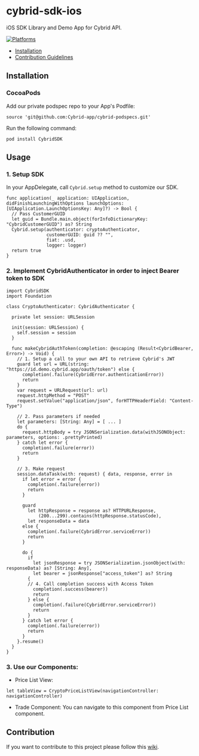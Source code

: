 # cybrid-sdk-ios

iOS SDK Library and Demo App for Cybrid API.

[![Platforms](https://img.shields.io/badge/Platforms-iOS-yellowgreen?style=flat-square)](https://img.shields.io/badge/Platforms-iOS-Green?style=flat-square)

- [Installation](#installation)
- [Contribution Guidelines](#contribution)

## Installation

### CocoaPods

Add our private podspec repo to your App's Podfile:

`source 'git@github.com:Cybrid-app/cybrid-podspecs.git'`

Run the following command:

`pod install CybridSDK`

## Usage

### 1. Setup SDK
In your AppDelegate, call `Cybrid.setup` method to customize our SDK.
```
func application(_ application: UIApplication, didFinishLaunchingWithOptions launchOptions: [UIApplication.LaunchOptionsKey: Any]?) -> Bool {
  // Pass CustomerGUID 
  let guid = Bundle.main.object(forInfoDictionaryKey: "CybridCustomerGUID") as? String
  Cybrid.setup(authenticator: cryptoAuthenticator,
               customerGUID: guid ?? "",
               fiat: .usd,
               logger: logger)
  return true
}
```

### 2. Implement CybridAuthenticator in order to inject Bearer token to SDK

```
import CybridSDK
import Foundation

class CryptoAuthenticator: CybridAuthenticator {

  private let session: URLSession

  init(session: URLSession) {
    self.session = session
  }

  func makeCybridAuthToken(completion: @escaping (Result<CybridBearer, Error>) -> Void) {
    // 1. Setup a call to your own API to retrieve Cybrid's JWT
    guard let url = URL(string: "https://id.demo.cybrid.app/oauth/token") else {
      completion(.failure(CybridError.authenticationError))
      return
    }
    var request = URLRequest(url: url)
    request.httpMethod = "POST"
    request.setValue("application/json", forHTTPHeaderField: "Content-Type")

    // 2. Pass parameters if needed
    let parameters: [String: Any] = [ ... ]
    do {
      request.httpBody = try JSONSerialization.data(withJSONObject: parameters, options: .prettyPrinted)
    } catch let error {
      completion(.failure(error))
      return
    }
    
    // 3. Make request
    session.dataTask(with: request) { data, response, error in
      if let error = error {
        completion(.failure(error))
        return
      }

      guard
        let httpResponse = response as? HTTPURLResponse,
            (200...299).contains(httpResponse.statusCode),
        let responseData = data
      else {
        completion(.failure(CybridError.serviceError))
        return
      }

      do {
        if
          let jsonResponse = try JSONSerialization.jsonObject(with: responseData) as? [String: Any],
          let bearer = jsonResponse["access_token"] as? String
        {
        // 4. Call completion success with Access Token
          completion(.success(bearer))
          return
        } else {
          completion(.failure(CybridError.serviceError))
          return
        }
      } catch let error {
        completion(.failure(error))
        return
      }
    }.resume()
  }
}
```

### 3. Use our Components:

- Price List View:
```
let tableView = CryptoPriceListView(navigationController: navigationController)
```
- Trade Component: You can navigate to this component from Price List component.


## Contribution

If you want to contribute to this project please follow this [wiki](https://github.com/Cybrid-app/cybrid-sdk-ios/wiki/Contribution-Guidelines).

